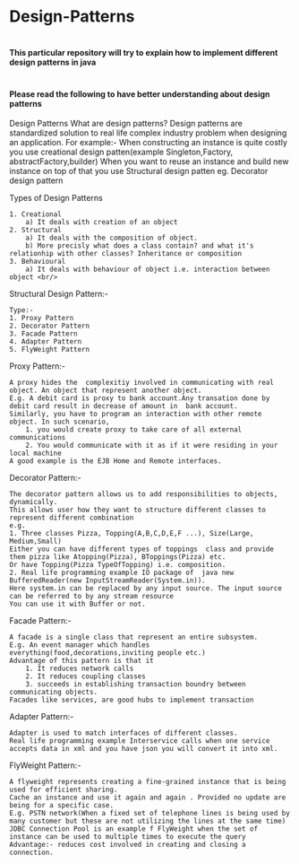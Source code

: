 # Design-Patterns
# <h4> This particular repository will try to explain how to implement different design patterns in java</h4>
# <h4> Please read the following to have  better understanding about design patterns </h4>
Design Patterns 
	What are design patterns?
	Design patterns are standardized solution to real life complex industry problem when designing an application.
	For example:-
	When constructing an instance is quite costly you use creational design patten(example Singleton,Factory, abstractFactory,builder)
	When you want to reuse an instance and build new instance on top of that you use Structural design patten eg. Decorator design pattern

Types of Design Patterns

	1. Creational 
		a) It deals with creation of an object
	2. Structural 
		a) It deals with the composition of object. 
		b) More precisly what does a class contain? and what it's relationhip with other classes? Inheritance or composition 
	3. Behavioural 
		a) It deals with behaviour of object i.e. interaction between object <br/>


Structural Design Pattern:-

	Type:- 
	1. Proxy Pattern 
	2. Decorator Pattern 
	3. Facade Pattern 
	4. Adapter Pattern 
	5. FlyWeight Pattern 


Proxy Pattern:- 

	A proxy hides the  complexitiy involved in communicating with real object. An object that represent another object.
	E.g. A debit card is proxy to bank account.Any transation done by debit card result in decrease of amount in  bank account.
	Similarly, you have to program an interaction with other remote object. In such scenario, 
		1. you would create proxy to take care of all external communications 
		2. You would communicate with it as if it were residing in your local machine 
 	A good example is the EJB Home and Remote interfaces.
	
Decorator Pattern:-

	The decorator pattern allows us to add responsibilities to objects, dynamically.
	This allows user how they want to structure different classes to represent different combination 
	e.g. 
	1. Three classes Pizza, Topping(A,B,C,D,E,F ...), Size(Large, Medium,Small)
	Either you can have different types of toppings  class and provide them pizza like Atopping(Pizza), BToppings(Pizza) etc.
	Or have Topping(Pizza TypeOfTopping) i.e. composition.
	2. Real life programming example IO package of  java new BufferedReader(new InputStreamReader(System.in)).
	Here system.in can be replaced by any input source.	The input source can be referred to by any stream resource
	You can use it with Buffer or not.

Facade Pattern:-

	A facade is a single class that represent an entire subsystem.
	E.g. An event manager which handles everything(food,decorations,inviting people etc.)
	Advantage of this pattern is that it
		1. It reduces network calls 
		2. It reduces coupling classes
		3. succeeds in establishing transaction boundry between communicating objects. 
	Facades like services, are good hubs to implement transaction

Adapter Pattern:-

	Adapter is used to match interfaces of different classes.
	Real life programming example Interservice calls when one service accepts data in xml and you have json you will convert it into xml.
	

FlyWeight Pattern:-

	A flyweight represents creating a fine-grained instance that is being used for efficient sharing.
	Cache an instance and use it again and again . Provided no update are being for a specific case.
	E.g. PSTN network(When a fixed set of telephone lines is being used by many customer but these are not utilizing the lines at the same time)
	JDBC Connection Pool is an example f FlyWeight when the set of  instance can be used to multiple times to execute the query
	Advantage:- reduces cost involved in creating and closing a connection.
